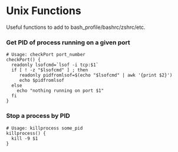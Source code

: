 # Unix Functions

Useful functions to add to bash_profile/bashrc/zshrc/etc.

### Get PID of process running on a given port
```shell
# Usage: checkPort port_number
checkPort() {
  readonly lsofcmd=`lsof -i tcp:$1`
  if [ ! -z "$lsofcmd" ] ; then
     readonly pidfromlsof=$(echo "$lsofcmd" | awk '{print $2}')
     echo $pidfromlsof
  else
    echo "nothing running on port $1"
  fi
}
```

### Stop a process by PID
```shell
# Usage: killprocess some_pid
killprocess() {
  kill -9 $1
}
```
